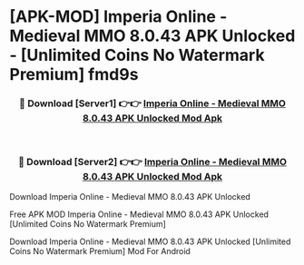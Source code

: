 # [APK-MOD] Imperia Online - Medieval MMO 8.0.43 APK Unlocked - [Unlimited Coins No Watermark Premium] fmd9s



<div align="center">
<h3>🔴 Download [Server1] 👉👉 <a href="https://momento.my/?title=Imperia_Online_-_Medieval_MMO_8.0.43_APK_Unlocked">Imperia Online - Medieval MMO 8.0.43 APK Unlocked Mod Apk</a></h3><br>

<h3>🔴 Download [Server2] 👉👉 <a href="https://momento.my/?title=Imperia_Online_-_Medieval_MMO_8.0.43_APK_Unlocked">Imperia Online - Medieval MMO 8.0.43 APK Unlocked Mod Apk</a></h3>
</div>



Download Imperia Online - Medieval MMO 8.0.43 APK Unlocked 

Free APK MOD Imperia Online - Medieval MMO 8.0.43 APK Unlocked [Unlimited Coins No Watermark Premium]

Download Imperia Online - Medieval MMO 8.0.43 APK Unlocked [Unlimited Coins No Watermark Premium] Mod For Android
